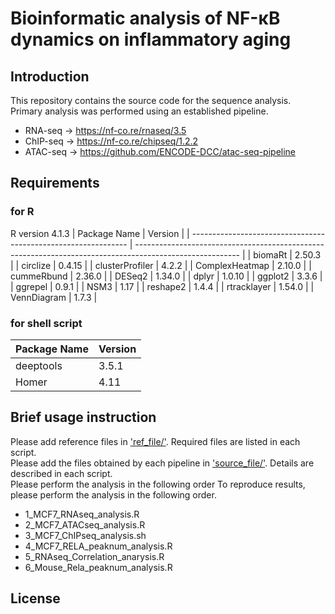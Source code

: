 # Bioinformatic analysis of NF-κB dynamics on inflammatory aging
## Introduction
This repository contains the source code for the sequence analysis.  
Primary analysis was performed using an established pipeline.  
* RNA-seq  -> https://nf-co.re/rnaseq/3.5  
* ChIP-seq -> https://nf-co.re/chipseq/1.2.2  
* ATAC-seq -> https://github.com/ENCODE-DCC/atac-seq-pipeline

## Requirements 
### for R
R version 4.1.3
| Package Name                                                   | Version                                                                                                  | 
| -------------------------------------------------------------- | -------------------------------------------------------------------------------------------------------- | 
| biomaRt	                                                     | 2.50.3                                                                                                   |
| circlize	                                                     | 0.4.15                                                                                                   |
| clusterProfiler                                                | 4.2.2                                                                                                    |
| ComplexHeatmap	                                             | 2.10.0                                                                                                   |
| cummeRbund	                                                 | 2.36.0                                                                                                   |
| DESeq2	                                                     | 1.34.0                                                                                                   |
| dplyr	                                                         | 1.0.10                                                                                                   |
| ggplot2	                                                     | 3.3.6                                                                                                    |
| ggrepel	                                                     | 0.9.1                                                                                                    |
| NSM3	                                                         | 1.17                                                                                                     |
| reshape2	                                                     | 1.4.4                                                                                                    |
| rtracklayer	                                                 | 1.54.0                                                                                                   |
| VennDiagram	                                                 | 1.7.3                                                                                                    |

### for shell script
| Package Name                                                   | Version                                                                                                  | 
| -------------------------------------------------------------- | -------------------------------------------------------------------------------------------------------- | 
| deeptools	                                                     | 3.5.1                                                                                                    |
| Homer 	                                                     | 4.11                                                                                                     |

## Brief usage instruction
Please add reference files in ['ref_file/'](./ref_file/). Required files are listed in each script.  
Please add the files obtained by each pipeline in ['source_file/'](./source_file/). Details are described in each script.  
Please perform the analysis in the following order
To reproduce results, please perform the analysis in the following order.
* 1_MCF7_RNAseq_analysis.R
* 2_MCF7_ATACseq_analysis.R
* 3_MCF7_ChIPseq_analysis.sh
* 4_MCF7_RELA_peaknum_analysis.R
* 5_RNAseq_Correlation_anarysis.R
* 6_Mouse_Rela_peaknum_analysis.R

## License